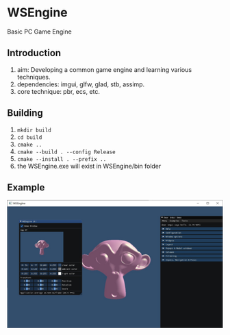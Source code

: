 # WSEngine

Basic PC Game Engine

## Introduction

 1. aim: Developing a common game engine and learning various techniques.
 2. dependencies: imgui, glfw, glad, stb, assimp.
 3. core technique: pbr, ecs, etc.

## Building

1. `mkdir build`
2. `cd build`
3. `cmake ..`
4. `cmake --build . --config Release`
5. `cmake --install . --prefix ..`  
6. the WSEngine.exe will exist in WSEngine/bin folder

## Example

![engine](docs/images/engine.jpg)